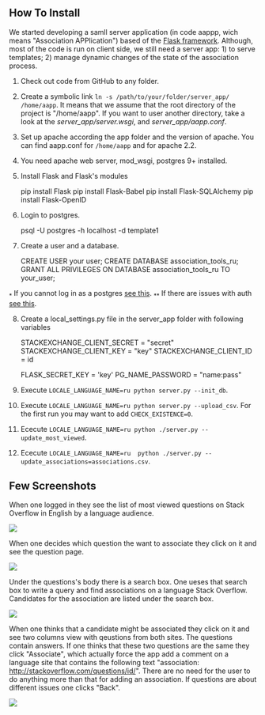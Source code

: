 
## How To Install

We started developing a samll server application (in code aappp, wich means "Association APPlication") based of the [Flask framework](http://flask.pocoo.org/). Although, most of the code is run on client side, we still need a server app: 1) to serve templates; 2) manage dynamic changes of the state of the association process.

1. Check out code from GitHub to any folder.
2. Create a symbolic link `ln -s /path/to/your/folder/server_app/ /home/aapp`. It means that we assume that the root directory of the project is "/home/aapp". If you want to user another directory, take a look at the *server_app/server.wsgi*, and *server_app/aapp.conf*.
3. Set up apache according the app folder and the version of apache. You can find aapp.conf for `/home/aapp` and for apache 2.2.
4. You need apache web server, mod_wsgi, postgres 9+ installed.
5. Install Flask and Flask's modules

    pip install Flask
    pip install Flask-Babel
    pip install Flask-SQLAlchemy
    pip install Flask-OpenID

6. Login to postgres.

    psql -U postgres -h localhost -d template1

7. Create a user and a database.

    CREATE USER your user;
    CREATE DATABASE association_tools_ru;
    GRANT ALL PRIVILEGES ON DATABASE association_tools_ru TO your_user;

<sub>*</sub> If you cannot log in as a postgres [see this](http://stackoverflow.com/questions/15791406/).
<sub>**</sub> If there are issues with auth [see this](http://stackoverflow.com/a/30052923/564240).

8. Create a local_settings.py file in the server_app folder with following variables

    STACKEXCHANGE_CLIENT_SECRET = "secret"
    STACKEXCHANGE_CLIENT_KEY = "key"
    STACKEXCHANGE_CLIENT_ID = id

    FLASK_SECRET_KEY = 'key'
    PG_NAME_PASSWORD = "name:pass"

 
9. Execute `LOCALE_LANGUAGE_NAME=ru python server.py --init_db`.
10. Execute `LOCALE_LANGUAGE_NAME=ru python server.py --upload_csv`. For the first run you may want to add `CHECK_EXISTENCE=0`.
11. Ececute `LOCALE_LANGUAGE_NAME=ru python ./server.py --update_most_viewed`.
12. Ececute `LOCALE_LANGUAGE_NAME=ru  python ./server.py --update_associations=associations.csv`.


## Few Screenshots

When one logged in they see the list of most viewed questions on Stack Overflow in English by a language audience.

![](https://i.stack.imgur.com/Bibfl.png)

When one decides which question the want to associate they click on it and see the question page.

![](https://i.stack.imgur.com/6R6X6.png)

Under the questions's body there is a search box. One ueses that search box to write a query and find associations on a language Stack Overflow. Candidates for the association are listed under the search box.

![](https://i.stack.imgur.com/VKLCV.png)

When one thinks that a candidate might be associated they click on it and see two columns view with qeustions from both sites. The questions contain answers. If one thinks that these two questions are the same they click "Associate", which actually force the app add a comment on a language site that contains the following text "association: http://stackoverflow.com/questions/id/". There are no need for the user to do anything more than that for adding an association. If questions are about different issues one clicks "Back". 

![](https://i.stack.imgur.com/vhEja.png)
